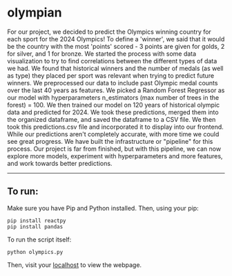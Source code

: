# olympian

For our project, we decided to predict the Olympics winning country for each sport for the 2024 Olympics! To define a 'winner',
we said that it would be the country with the most 'points' scored - 3 points are given for golds, 2 for silver, and 1 for bronze. 
We started the process with some data visualization to try to find correlations between the different types of data we had. We found that
historical winners and the number of medals (as well as type) they placed per sport was relevant when trying to predict future winners. 
We preprocessed our data to include past Olympic medal counts over the last 40 years as features. We picked a Random Forest Regressor 
as our model with hyperparameters n_estimators (max number of trees in the forest) = 100. We then trained our model on 120 years of historical 
olympic data and predicted for 2024. We took these predictions, merged them into the organized dataframe, and saved the dataframe to a CSV
file. We then took this predictions.csv file and incorporated it to display into our frontend. While our predictions aren't completely 
accurate, with more time we could see great progress. We have built the infrastructure or "pipeline" for this process. Our project is 
far from finished, but with this pipeline, we can now explore more models, experiment with hyperparameters and more features, and work
towards better predictions.

-----------------------------------------------

## To run:

Make sure you have Pip and Python installed. Then, using your pip:
```
pip install reactpy
pip install pandas
```

To run the script itself:
```
python olympics.py
```

Then, visit your [localhost](http://127.0.0.1:8000) to view the webpage.

